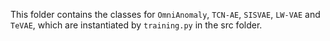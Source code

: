 This folder contains the classes for `OmniAnomaly`, `TCN-AE`, `SISVAE`, `LW-VAE` and `TeVAE`, which are instantiated by `training.py` in the src folder.
